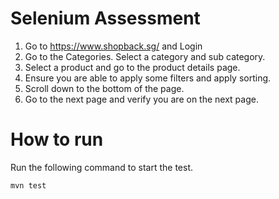 # Selenium Assessment
1. Go to https://www.shopback.sg/ and Login
2. Go to the Categories. Select a category and sub category.
3. Select a product and go to the product details page.
4. Ensure you are able to apply some filters and apply sorting.
5. Scroll down to the bottom of the page.
6. Go to the next page and verify you are on the next page.

# How to run
Run the following command to start the test.
```
mvn test
```


